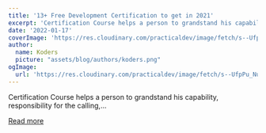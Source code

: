 ```yaml
---
title: '13+ Free Development Certification to get in 2021'
excerpt: 'Certification Course helps a person to grandstand his capability, responsibility for the calling,...'
date: '2022-01-17'
coverImage: 'https://res.cloudinary.com/practicaldev/image/fetch/s--UfpPu_Nu--/c_imagga_scale,f_auto,fl_progressive,h_420,q_auto,w_1000/https://dev-to-uploads.s3.amazonaws.com/uploads/articles/e9u78mzy6tgh1wuvg4dt.png'
author:
  name: Koders
  picture: "assets/blog/authors/koders.png"
ogImage:
  url: 'https://res.cloudinary.com/practicaldev/image/fetch/s--UfpPu_Nu--/c_imagga_scale,f_auto,fl_progressive,h_420,q_auto,w_1000/https://dev-to-uploads.s3.amazonaws.com/uploads/articles/e9u78mzy6tgh1wuvg4dt.png'
---
```


Certification Course helps a person to grandstand his capability, responsibility for the calling,...

[Read more](https://dev.to/devdefinitive/13-free-development-certification-to-get-in-2021-3c5d)
